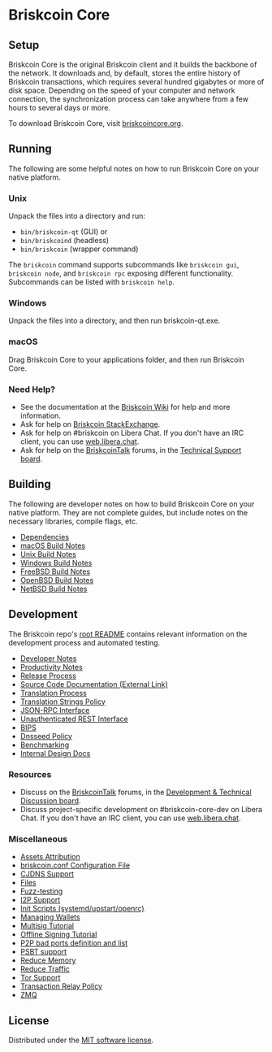 Briskcoin Core
=============

Setup
---------------------
Briskcoin Core is the original Briskcoin client and it builds the backbone of the network. It downloads and, by default, stores the entire history of Briskcoin transactions, which requires several hundred gigabytes or more of disk space. Depending on the speed of your computer and network connection, the synchronization process can take anywhere from a few hours to several days or more.

To download Briskcoin Core, visit [briskcoincore.org](https://briskcoincore.org/en/download/).

Running
---------------------
The following are some helpful notes on how to run Briskcoin Core on your native platform.

### Unix

Unpack the files into a directory and run:

- `bin/briskcoin-qt` (GUI) or
- `bin/briskcoind` (headless)
- `bin/briskcoin` (wrapper command)

The `briskcoin` command supports subcommands like `briskcoin gui`, `briskcoin node`, and `briskcoin rpc` exposing different functionality. Subcommands can be listed with `briskcoin help`.

### Windows

Unpack the files into a directory, and then run briskcoin-qt.exe.

### macOS

Drag Briskcoin Core to your applications folder, and then run Briskcoin Core.

### Need Help?

* See the documentation at the [Briskcoin Wiki](https://en.briskcoin.it/wiki/Main_Page)
for help and more information.
* Ask for help on [Briskcoin StackExchange](https://briskcoin.stackexchange.com).
* Ask for help on #briskcoin on Libera Chat. If you don't have an IRC client, you can use [web.libera.chat](https://web.libera.chat/#briskcoin).
* Ask for help on the [BriskcoinTalk](https://briskcointalk.org/) forums, in the [Technical Support board](https://briskcointalk.org/index.php?board=4.0).

Building
---------------------
The following are developer notes on how to build Briskcoin Core on your native platform. They are not complete guides, but include notes on the necessary libraries, compile flags, etc.

- [Dependencies](dependencies.md)
- [macOS Build Notes](build-osx.md)
- [Unix Build Notes](build-unix.md)
- [Windows Build Notes](build-windows-msvc.md)
- [FreeBSD Build Notes](build-freebsd.md)
- [OpenBSD Build Notes](build-openbsd.md)
- [NetBSD Build Notes](build-netbsd.md)

Development
---------------------
The Briskcoin repo's [root README](/README.md) contains relevant information on the development process and automated testing.

- [Developer Notes](developer-notes.md)
- [Productivity Notes](productivity.md)
- [Release Process](release-process.md)
- [Source Code Documentation (External Link)](https://doxygen.briskcoincore.org/)
- [Translation Process](translation_process.md)
- [Translation Strings Policy](translation_strings_policy.md)
- [JSON-RPC Interface](JSON-RPC-interface.md)
- [Unauthenticated REST Interface](REST-interface.md)
- [BIPS](bips.md)
- [Dnsseed Policy](dnsseed-policy.md)
- [Benchmarking](benchmarking.md)
- [Internal Design Docs](design/)

### Resources
* Discuss on the [BriskcoinTalk](https://briskcointalk.org/) forums, in the [Development & Technical Discussion board](https://briskcointalk.org/index.php?board=6.0).
* Discuss project-specific development on #briskcoin-core-dev on Libera Chat. If you don't have an IRC client, you can use [web.libera.chat](https://web.libera.chat/#briskcoin-core-dev).

### Miscellaneous
- [Assets Attribution](assets-attribution.md)
- [briskcoin.conf Configuration File](briskcoin-conf.md)
- [CJDNS Support](cjdns.md)
- [Files](files.md)
- [Fuzz-testing](fuzzing.md)
- [I2P Support](i2p.md)
- [Init Scripts (systemd/upstart/openrc)](init.md)
- [Managing Wallets](managing-wallets.md)
- [Multisig Tutorial](multisig-tutorial.md)
- [Offline Signing Tutorial](offline-signing-tutorial.md)
- [P2P bad ports definition and list](p2p-bad-ports.md)
- [PSBT support](psbt.md)
- [Reduce Memory](reduce-memory.md)
- [Reduce Traffic](reduce-traffic.md)
- [Tor Support](tor.md)
- [Transaction Relay Policy](policy/README.md)
- [ZMQ](zmq.md)

License
---------------------
Distributed under the [MIT software license](/COPYING).
